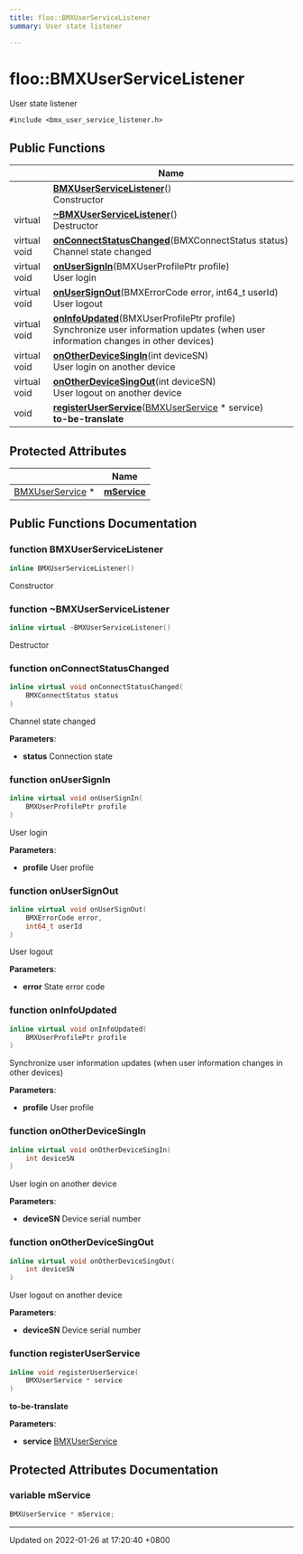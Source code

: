 ```yaml
---
title: floo::BMXUserServiceListener
summary: User state listener 

---
```


# floo::BMXUserServiceListener



User state listener 


`#include <bmx_user_service_listener.h>`

## Public Functions

|                | Name           |
| -------------- | -------------- |
| | **[BMXUserServiceListener](classfloo_1_1_b_m_x_user_service_listener.md#function-bmxuserservicelistener)**()<br>Constructor  |
| virtual | **[~BMXUserServiceListener](classfloo_1_1_b_m_x_user_service_listener.md#function-~bmxuserservicelistener)**()<br>Destructor  |
| virtual void | **[onConnectStatusChanged](classfloo_1_1_b_m_x_user_service_listener.md#function-onconnectstatuschanged)**(BMXConnectStatus status)<br>Channel state changed  |
| virtual void | **[onUserSignIn](classfloo_1_1_b_m_x_user_service_listener.md#function-onusersignin)**(BMXUserProfilePtr profile)<br>User login  |
| virtual void | **[onUserSignOut](classfloo_1_1_b_m_x_user_service_listener.md#function-onusersignout)**(BMXErrorCode error, int64_t userId)<br>User logout  |
| virtual void | **[onInfoUpdated](classfloo_1_1_b_m_x_user_service_listener.md#function-oninfoupdated)**(BMXUserProfilePtr profile)<br>Synchronize user information updates (when user information changes in other devices)  |
| virtual void | **[onOtherDeviceSingIn](classfloo_1_1_b_m_x_user_service_listener.md#function-onotherdevicesingin)**(int deviceSN)<br>User login on another device  |
| virtual void | **[onOtherDeviceSingOut](classfloo_1_1_b_m_x_user_service_listener.md#function-onotherdevicesingout)**(int deviceSN)<br>User logout on another device  |
| void | **[registerUserService](classfloo_1_1_b_m_x_user_service_listener.md#function-registeruserservice)**([BMXUserService](classfloo_1_1_b_m_x_user_service.md) * service)<br>**to-be-translate**  |

## Protected Attributes

|                | Name           |
| -------------- | -------------- |
| [BMXUserService](classfloo_1_1_b_m_x_user_service.md) * | **[mService](classfloo_1_1_b_m_x_user_service_listener.md#variable-mservice)**  |

## Public Functions Documentation

### function BMXUserServiceListener

```cpp
inline BMXUserServiceListener()
```

Constructor 

### function ~BMXUserServiceListener

```cpp
inline virtual ~BMXUserServiceListener()
```

Destructor 

### function onConnectStatusChanged

```cpp
inline virtual void onConnectStatusChanged(
    BMXConnectStatus status
)
```

Channel state changed 

**Parameters**: 

  * **status** Connection state 


### function onUserSignIn

```cpp
inline virtual void onUserSignIn(
    BMXUserProfilePtr profile
)
```

User login 

**Parameters**: 

  * **profile** User profile 


### function onUserSignOut

```cpp
inline virtual void onUserSignOut(
    BMXErrorCode error,
    int64_t userId
)
```

User logout 

**Parameters**: 

  * **error** State error code 


### function onInfoUpdated

```cpp
inline virtual void onInfoUpdated(
    BMXUserProfilePtr profile
)
```

Synchronize user information updates (when user information changes in other devices) 

**Parameters**: 

  * **profile** User profile 


### function onOtherDeviceSingIn

```cpp
inline virtual void onOtherDeviceSingIn(
    int deviceSN
)
```

User login on another device 

**Parameters**: 

  * **deviceSN** Device serial number 


### function onOtherDeviceSingOut

```cpp
inline virtual void onOtherDeviceSingOut(
    int deviceSN
)
```

User logout on another device 

**Parameters**: 

  * **deviceSN** Device serial number 


### function registerUserService

```cpp
inline void registerUserService(
    BMXUserService * service
)
```

**to-be-translate** 

**Parameters**: 

  * **service** [BMXUserService](classfloo_1_1_b_m_x_user_service.md)


## Protected Attributes Documentation

### variable mService

```cpp
BMXUserService * mService;
```


-------------------------------

Updated on 2022-01-26 at 17:20:40 +0800